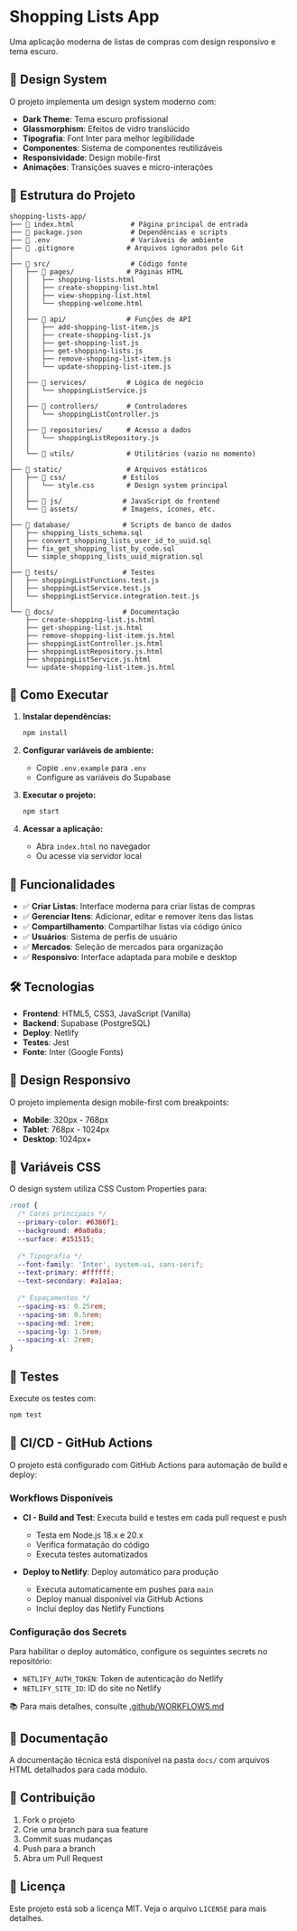 # Shopping Lists App

Uma aplicação moderna de listas de compras com design responsivo e tema escuro.

## 🎨 Design System

O projeto implementa um design system moderno com:

- **Dark Theme**: Tema escuro profissional
- **Glassmorphism**: Efeitos de vidro translúcido
- **Tipografia**: Font Inter para melhor legibilidade
- **Componentes**: Sistema de componentes reutilizáveis
- **Responsividade**: Design mobile-first
- **Animações**: Transições suaves e micro-interações

## 📁 Estrutura do Projeto

```
shopping-lists-app/
├── 📄 index.html              # Página principal de entrada
├── 📄 package.json            # Dependências e scripts
├── 📄 .env                    # Variáveis de ambiente
├── 📄 .gitignore             # Arquivos ignorados pelo Git
│
├── 📁 src/                    # Código fonte
│   ├── 📁 pages/             # Páginas HTML
│   │   ├── shopping-lists.html
│   │   ├── create-shopping-list.html
│   │   ├── view-shopping-list.html
│   │   └── shopping-welcome.html
│   │
│   ├── 📁 api/               # Funções de API
│   │   ├── add-shopping-list-item.js
│   │   ├── create-shopping-list.js
│   │   ├── get-shopping-list.js
│   │   ├── get-shopping-lists.js
│   │   ├── remove-shopping-list-item.js
│   │   └── update-shopping-list-item.js
│   │
│   ├── 📁 services/          # Lógica de negócio
│   │   └── shoppingListService.js
│   │
│   ├── 📁 controllers/       # Controladores
│   │   └── shoppingListController.js
│   │
│   ├── 📁 repositories/      # Acesso a dados
│   │   └── shoppingListRepository.js
│   │
│   └── 📁 utils/             # Utilitários (vazio no momento)
│
├── 📁 static/                # Arquivos estáticos
│   ├── 📁 css/              # Estilos
│   │   └── style.css        # Design system principal
│   │
│   ├── 📁 js/               # JavaScript do frontend
│   └── 📁 assets/           # Imagens, ícones, etc.
│
├── 📁 database/             # Scripts de banco de dados
│   ├── shopping_lists_schema.sql
│   ├── convert_shopping_lists_user_id_to_uuid.sql
│   ├── fix_get_shopping_list_by_code.sql
│   └── simple_shopping_lists_uuid_migration.sql
│
├── 📁 tests/                # Testes
│   ├── shoppingListFunctions.test.js
│   ├── shoppingListService.test.js
│   └── shoppingListService.integration.test.js
│
└── 📁 docs/                 # Documentação
    ├── create-shopping-list.js.html
    ├── get-shopping-list.js.html
    ├── remove-shopping-list-item.js.html
    ├── shoppingListController.js.html
    ├── shoppingListRepository.js.html
    ├── shoppingListService.js.html
    └── update-shopping-list-item.js.html
```

## 🚀 Como Executar

1. **Instalar dependências:**
   ```bash
   npm install
   ```

2. **Configurar variáveis de ambiente:**
   - Copie `.env.example` para `.env`
   - Configure as variáveis do Supabase

3. **Executar o projeto:**
   ```bash
   npm start
   ```

4. **Acessar a aplicação:**
   - Abra `index.html` no navegador
   - Ou acesse via servidor local

## 🎯 Funcionalidades

- ✅ **Criar Listas**: Interface moderna para criar listas de compras
- ✅ **Gerenciar Itens**: Adicionar, editar e remover itens das listas
- ✅ **Compartilhamento**: Compartilhar listas via código único
- ✅ **Usuários**: Sistema de perfis de usuário
- ✅ **Mercados**: Seleção de mercados para organização
- ✅ **Responsivo**: Interface adaptada para mobile e desktop

## 🛠️ Tecnologias

- **Frontend**: HTML5, CSS3, JavaScript (Vanilla)
- **Backend**: Supabase (PostgreSQL)
- **Deploy**: Netlify
- **Testes**: Jest
- **Fonte**: Inter (Google Fonts)

## 📱 Design Responsivo

O projeto implementa design mobile-first com breakpoints:

- **Mobile**: 320px - 768px
- **Tablet**: 768px - 1024px
- **Desktop**: 1024px+

## 🎨 Variáveis CSS

O design system utiliza CSS Custom Properties para:

```css
:root {
  /* Cores principais */
  --primary-color: #6366f1;
  --background: #0a0a0a;
  --surface: #151515;
  
  /* Tipografia */
  --font-family: 'Inter', system-ui, sans-serif;
  --text-primary: #ffffff;
  --text-secondary: #a1a1aa;
  
  /* Espaçamentos */
  --spacing-xs: 0.25rem;
  --spacing-sm: 0.5rem;
  --spacing-md: 1rem;
  --spacing-lg: 1.5rem;
  --spacing-xl: 2rem;
}
```

## 🧪 Testes

Execute os testes com:

```bash
npm test
```

## 🔄 CI/CD - GitHub Actions

O projeto está configurado com GitHub Actions para automação de build e deploy:

### Workflows Disponíveis

- **CI - Build and Test**: Executa build e testes em cada pull request e push
  - Testa em Node.js 18.x e 20.x
  - Verifica formatação do código
  - Executa testes automatizados

- **Deploy to Netlify**: Deploy automático para produção
  - Executa automaticamente em pushes para `main`
  - Deploy manual disponível via GitHub Actions
  - Inclui deploy das Netlify Functions

### Configuração dos Secrets

Para habilitar o deploy automático, configure os seguintes secrets no repositório:

- `NETLIFY_AUTH_TOKEN`: Token de autenticação do Netlify
- `NETLIFY_SITE_ID`: ID do site no Netlify

📚 Para mais detalhes, consulte [.github/WORKFLOWS.md](.github/WORKFLOWS.md)

## 📄 Documentação

A documentação técnica está disponível na pasta `docs/` com arquivos HTML detalhados para cada módulo.

## 🤝 Contribuição

1. Fork o projeto
2. Crie uma branch para sua feature
3. Commit suas mudanças
4. Push para a branch
5. Abra um Pull Request

## 📝 Licença

Este projeto está sob a licença MIT. Veja o arquivo `LICENSE` para mais detalhes.